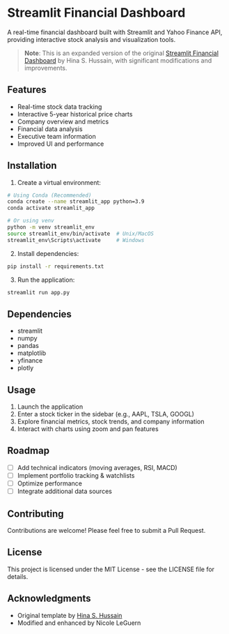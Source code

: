 # Streamlit Financial Dashboard

A real-time financial dashboard built with Streamlit and Yahoo Finance API, providing interactive stock analysis and visualization tools.

> **Note**: This is an expanded version of the original [Streamlit Financial Dashboard](https://github.com/hinashussain/Streamlit-Financial-Dashboard) by Hina S. Hussain, with significant modifications and improvements.

## Features

- Real-time stock data tracking
- Interactive 5-year historical price charts
- Company overview and metrics
- Financial data analysis
- Executive team information
- Improved UI and performance

## Installation

1. Create a virtual environment:
```bash
# Using Conda (Recommended)
conda create --name streamlit_app python=3.9
conda activate streamlit_app

# Or using venv
python -m venv streamlit_env
source streamlit_env/bin/activate  # Unix/MacOS
streamlit_env\Scripts\activate     # Windows
```

2. Install dependencies:
```bash
pip install -r requirements.txt
```

3. Run the application:
```bash
streamlit run app.py
```

## Dependencies

- streamlit
- numpy
- pandas
- matplotlib
- yfinance
- plotly

## Usage

1. Launch the application
2. Enter a stock ticker in the sidebar (e.g., AAPL, TSLA, GOOGL)
3. Explore financial metrics, stock trends, and company information
4. Interact with charts using zoom and pan features

## Roadmap

- [ ] Add technical indicators (moving averages, RSI, MACD)
- [ ] Implement portfolio tracking & watchlists
- [ ] Optimize performance
- [ ] Integrate additional data sources

## Contributing

Contributions are welcome! Please feel free to submit a Pull Request.

## License

This project is licensed under the MIT License - see the LICENSE file for details.

## Acknowledgments

- Original template by [Hina S. Hussain](https://github.com/hinashussain/Streamlit-Financial-Dashboard)
- Modified and enhanced by Nicole LeGuern

